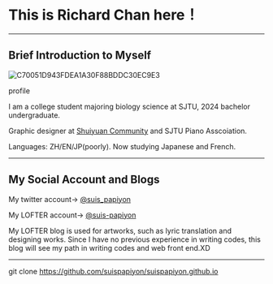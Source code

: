 # This is Richard Chan here！
- - -
## Brief Introduction to Myself
![C70051D943FDEA1A30F88BDDC30EC9E3](https://user-images.githubusercontent.com/76549676/121231128-9c836700-c8c2-11eb-9d81-f770ba6257a1.jpg)

profile

I am a college student majoring biology science at SJTU, 2024 bachelor undergraduate.

Graphic designer at [Shuiyuan Community](https://shuiyuan.sjtu.edu.cn) and SJTU Piano Asscoiation.

Languages: ZH/EN/JP(poorly). Now studying Japanese and French.
- - -
## My Social Account and Blogs
My twitter account→ [@suis_papiyon](https://twitter.com/suis_papiyon)

My LOFTER account→ [@suis-papiyon](https://suis-papiyon.lofter.com)

My LOFTER blog is used for artworks, such as lyric translation and designing works. Since I have no previous experience in writing codes, this blog will see my path in writing codes and web front end.XD
- - -
git clone 
https://github.com/suispapiyon/suispapiyon.github.io
